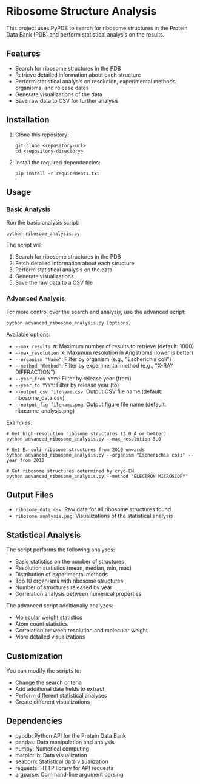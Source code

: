 # Ribosome Structure Analysis

This project uses PyPDB to search for ribosome structures in the Protein Data Bank (PDB) and perform statistical analysis on the results.

## Features

- Search for ribosome structures in the PDB
- Retrieve detailed information about each structure
- Perform statistical analysis on resolution, experimental methods, organisms, and release dates
- Generate visualizations of the data
- Save raw data to CSV for further analysis

## Installation

1. Clone this repository:
   ```
   git clone <repository-url>
   cd <repository-directory>
   ```

2. Install the required dependencies:
   ```
   pip install -r requirements.txt
   ```

## Usage

### Basic Analysis

Run the basic analysis script:
```
python ribosome_analysis.py
```

The script will:
1. Search for ribosome structures in the PDB
2. Fetch detailed information about each structure
3. Perform statistical analysis on the data
4. Generate visualizations
5. Save the raw data to a CSV file

### Advanced Analysis

For more control over the search and analysis, use the advanced script:
```
python advanced_ribosome_analysis.py [options]
```

Available options:
- `--max_results N`: Maximum number of results to retrieve (default: 1000)
- `--max_resolution X`: Maximum resolution in Angstroms (lower is better)
- `--organism "Name"`: Filter by organism (e.g., "Escherichia coli")
- `--method "Method"`: Filter by experimental method (e.g., "X-RAY DIFFRACTION")
- `--year_from YYYY`: Filter by release year (from)
- `--year_to YYYY`: Filter by release year (to)
- `--output_csv filename.csv`: Output CSV file name (default: ribosome_data.csv)
- `--output_fig filename.png`: Output figure file name (default: ribosome_analysis.png)

Examples:
```
# Get high-resolution ribosome structures (3.0 Å or better)
python advanced_ribosome_analysis.py --max_resolution 3.0

# Get E. coli ribosome structures from 2010 onwards
python advanced_ribosome_analysis.py --organism "Escherichia coli" --year_from 2010

# Get ribosome structures determined by cryo-EM
python advanced_ribosome_analysis.py --method "ELECTRON MICROSCOPY"
```

## Output Files

- `ribosome_data.csv`: Raw data for all ribosome structures found
- `ribosome_analysis.png`: Visualizations of the statistical analysis

## Statistical Analysis

The script performs the following analyses:
- Basic statistics on the number of structures
- Resolution statistics (mean, median, min, max)
- Distribution of experimental methods
- Top 10 organisms with ribosome structures
- Number of structures released by year
- Correlation analysis between numerical properties

The advanced script additionally analyzes:
- Molecular weight statistics
- Atom count statistics
- Correlation between resolution and molecular weight
- More detailed visualizations

## Customization

You can modify the scripts to:
- Change the search criteria
- Add additional data fields to extract
- Perform different statistical analyses
- Create different visualizations

## Dependencies

- pypdb: Python API for the Protein Data Bank
- pandas: Data manipulation and analysis
- numpy: Numerical computing
- matplotlib: Data visualization
- seaborn: Statistical data visualization
- requests: HTTP library for API requests
- argparse: Command-line argument parsing